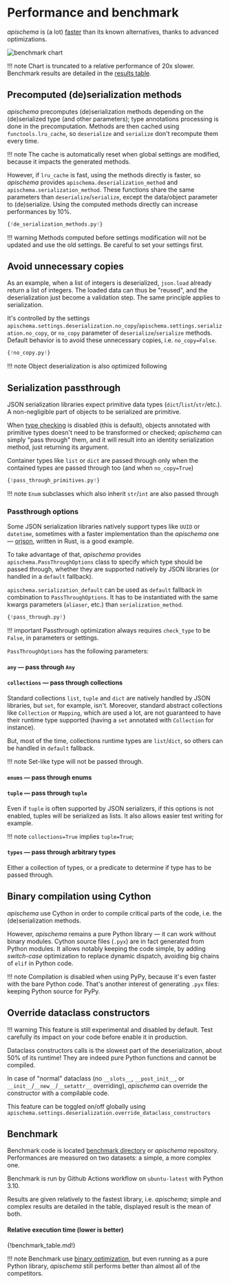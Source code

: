 # Performance and benchmark

*apischema* is (a lot) [faster](#benchmark) than its known alternatives, thanks to advanced optimizations.    

![benchmark chart](benchmark_chart.svg)

!!! note
    Chart is truncated to a relative performance of 20x slower. Benchmark results are detailed in the [results table](#relative-execution-time-lower-is-better).

## Precomputed (de)serialization methods

*apischema* precomputes (de)serialization methods depending on the (de)serialized type (and other parameters); type annotations processing is done in the precomputation. Methods are then cached using `functools.lru_cache`, so `deserialize` and `serialize` don't recompute them every time.

!!! note
    The cache is automatically reset when global settings are modified, because it impacts the generated methods.

However, if `lru_cache` is fast, using the methods directly is faster, so *apischema* provides `apischema.deserialization_method` and `apischema.serialization_method`. These functions share the same parameters than `deserialize`/`serialize`, except the data/object parameter to (de)serialize. Using the computed methods directly can increase performances by 10%.

```python
{!de_serialization_methods.py!}
```

!!! warning
    Methods computed before settings modification will not be updated and use the old settings. Be careful to set your settings first.

## Avoid unnecessary copies

As an example, when a list of integers is deserialized, `json.load` already return a list of integers. The loaded data can thus be "reused", and the deserialization just become a validation step. The same principle applies to serialization.

It's controlled by the settings `apischema.settings.deserialization.no_copy`/`apischema.settings.serialization.no_copy`, or `no_copy` parameter of `deserialize`/`serialize` methods. Default behavior is to avoid these unnecessary copies, i.e. `no_copy=False`.

```python
{!no_copy.py!}
```

!!! note
    Object deserialization is also optimized following 

## Serialization passthrough

JSON serialization libraries expect primitive data types (`dict`/`list`/`str`/etc.). A non-negligible part of objects to be serialized are primitive.

When [type checking](#type-checking) is disabled (this is default), objects annotated with primitive types doesn't need to be transformed or checked; *apischema* can simply "pass through" them, and it will result into an identity serialization method, just returning its argument.

Container types like `list` or `dict` are passed through only when the contained types are passed through too (and when `no_copy=True`)

```python
{!pass_through_primitives.py!}
```

!!! note
    `Enum` subclasses which also inherit `str`/`int` are also passed through

### Passthrough options

Some JSON serialization libraries natively support types like `UUID` or `datetime`, sometimes with a faster implementation than the *apischema* one — [orjson](https://github.com/ijl/orjson), written in Rust, is a good example.

To take advantage of that, *apischema* provides `apischema.PassThroughOptions` class to specify which type should be passed through, whether they are supported natively by JSON libraries (or handled in a `default` fallback). 

`apischema.serialization_default` can be used as `default` fallback in combination to `PassThroughOptions`. It has to be instantiated with the same kwargs parameters (`aliaser`, etc.) than `serialization_method`.

```python
{!pass_through.py!}
```

!!! important
    Passthrough optimization always requires `check_type` to be `False`, in parameters or settings.

`PassThroughOptions` has the following parameters:

#### `any` — pass through `Any`

#### `collections` — pass through collections

Standard collections `list`, `tuple` and `dict` are natively handled by JSON libraries, but `set`, for example, isn't. Moreover, standard abstract collections like `Collection` or `Mapping`, which are used a lot, are
not guaranteed to have their runtime type supported (having a `set` annotated with
`Collection` for instance). 

But, most of the time, collections runtime types are `list`/`dict`, so others can be handled in `default` fallback.

!!! note
    Set-like type will not be passed through.

#### `enums` — pass through enums

#### `tuple` — pass through `tuple`

Even if `tuple` is often supported by JSON serializers, if this options is not enabled, tuples will be serialized as lists. It also allows easier test writing for example.

!!! note
    `collections=True` implies `tuple=True`;

#### `types` — pass through arbitrary types

Either a collection of types, or a predicate to determine if type has to be passed through.

## Binary compilation using Cython

*apischema* use Cython in order to compile critical parts of the code, i.e. the (de)serialization methods.

However, *apischema* remains a pure Python library — it can work without binary modules. Cython source files (`.pyx`) are in fact generated from Python modules. It allows notably keeping the code simple, by adding *switch-case* optimization to replace dynamic dispatch, avoiding big chains of `elif` in Python code.

!!! note
    Compilation is disabled when using PyPy, because it's even faster with the bare Python code.
    That's another interest of generating `.pyx` files: keeping Python source for PyPy.

## Override dataclass constructors

!!! warning
    This feature is still experimental and disabled by default. Test carefully its impact on your code before enable it in production.

Dataclass constructors calls is the slowest part of the deserialization, about 50% of its runtime!
They are indeed pure Python functions and cannot be compiled.

In case of "normal" dataclass (no `__slots__`, `__post_init__`, or `__init__`/`__new__`/`__setattr__` overriding), *apischema* can override the constructor with a compilable code. 

This feature can be toggled on/off globally using `apischema.settings.deserialization.override_dataclass_constructors`

## Benchmark

Benchmark code is located [benchmark directory](https://github.com/wyfo/apischema/tree/master/benchmark) or *apischema* repository.
Performances are measured on two datasets: a simple, a more complex one.

Benchmark is run by Github Actions workflow on `ubuntu-latest` with Python 3.10.

Results are given relatively to the fastest library, i.e. *apischema*; simple and complex results are detailed in the table, displayed result is the mean of both.

#### Relative execution time (lower is better)

{!benchmark_table.md!}

!!! note
    Benchmark use [binary optimization](#binary-compilation-using-cython), but even running as a pure Python library, *apischema* still performs better than almost all of the competitors.